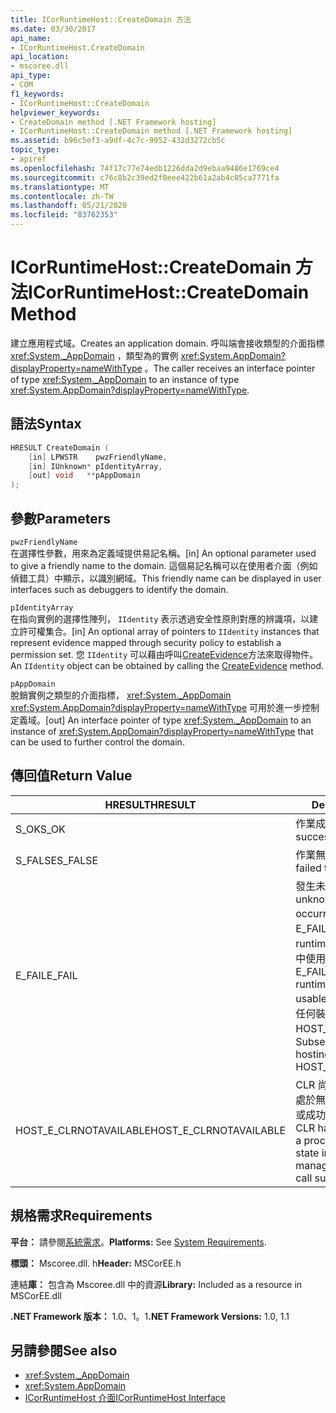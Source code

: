 ```yaml
---
title: ICorRuntimeHost::CreateDomain 方法
ms.date: 03/30/2017
api_name:
- ICorRuntimeHost.CreateDomain
api_location:
- mscoree.dll
api_type:
- COM
f1_keywords:
- ICorRuntimeHost::CreateDomain
helpviewer_keywords:
- CreateDomain method [.NET Framework hosting]
- ICorRuntimeHost::CreateDomain method [.NET Framework hosting]
ms.assetid: b96c5ef3-a9df-4c7c-9952-432d3272cb5c
topic_type:
- apiref
ms.openlocfilehash: 74f17c77e74edb1226dda2d9ebaa9486e1769ce4
ms.sourcegitcommit: c76c8b2c39ed2f0eee422b61a2ab4c05ca7771fa
ms.translationtype: MT
ms.contentlocale: zh-TW
ms.lasthandoff: 05/21/2020
ms.locfileid: "83762353"
---
```

# <a name="icorruntimehostcreatedomain-method"></a><span data-ttu-id="87e65-102">ICorRuntimeHost::CreateDomain 方法</span><span class="sxs-lookup"><span data-stu-id="87e65-102">ICorRuntimeHost::CreateDomain Method</span></span>
<span data-ttu-id="87e65-103">建立應用程式域。</span><span class="sxs-lookup"><span data-stu-id="87e65-103">Creates an application domain.</span></span> <span data-ttu-id="87e65-104">呼叫端會接收類型的介面指標 <xref:System._AppDomain> ，類型為的實例 <xref:System.AppDomain?displayProperty=nameWithType> 。</span><span class="sxs-lookup"><span data-stu-id="87e65-104">The caller receives an interface pointer of type <xref:System._AppDomain> to an instance of type <xref:System.AppDomain?displayProperty=nameWithType>.</span></span>  
  
## <a name="syntax"></a><span data-ttu-id="87e65-105">語法</span><span class="sxs-lookup"><span data-stu-id="87e65-105">Syntax</span></span>  
  
```cpp  
HRESULT CreateDomain (  
    [in] LPWSTR    pwzFriendlyName,  
    [in] IUnknown* pIdentityArray,  
    [out] void   **pAppDomain  
);  
```  
  
## <a name="parameters"></a><span data-ttu-id="87e65-106">參數</span><span class="sxs-lookup"><span data-stu-id="87e65-106">Parameters</span></span>  
 `pwzFriendlyName`  
 <span data-ttu-id="87e65-107">在選擇性參數，用來為定義域提供易記名稱。</span><span class="sxs-lookup"><span data-stu-id="87e65-107">[in] An optional parameter used to give a friendly name to the domain.</span></span> <span data-ttu-id="87e65-108">這個易記名稱可以在使用者介面（例如偵錯工具）中顯示，以識別網域。</span><span class="sxs-lookup"><span data-stu-id="87e65-108">This friendly name can be displayed in user interfaces such as debuggers to identify the domain.</span></span>  
  
 `pIdentityArray`  
 <span data-ttu-id="87e65-109">在指向實例的選擇性陣列， `IIdentity` 表示透過安全性原則對應的辨識項，以建立許可權集合。</span><span class="sxs-lookup"><span data-stu-id="87e65-109">[in] An optional array of pointers to `IIdentity` instances that represent evidence mapped through security policy to establish a  permission set.</span></span> <span data-ttu-id="87e65-110">您 `IIdentity` 可以藉由呼叫[CreateEvidence](icorruntimehost-createevidence-method.md)方法來取得物件。</span><span class="sxs-lookup"><span data-stu-id="87e65-110">An `IIdentity` object can be obtained by calling the [CreateEvidence](icorruntimehost-createevidence-method.md) method.</span></span>  
  
 `pAppDomain`  
 <span data-ttu-id="87e65-111">脫銷實例之類型的介面指標， <xref:System._AppDomain> <xref:System.AppDomain?displayProperty=nameWithType> 可用於進一步控制定義域。</span><span class="sxs-lookup"><span data-stu-id="87e65-111">[out] An interface pointer of type <xref:System._AppDomain> to an instance of <xref:System.AppDomain?displayProperty=nameWithType> that can be used to further control the domain.</span></span>  
  
## <a name="return-value"></a><span data-ttu-id="87e65-112">傳回值</span><span class="sxs-lookup"><span data-stu-id="87e65-112">Return Value</span></span>  
  
|<span data-ttu-id="87e65-113">HRESULT</span><span class="sxs-lookup"><span data-stu-id="87e65-113">HRESULT</span></span>|<span data-ttu-id="87e65-114">Description</span><span class="sxs-lookup"><span data-stu-id="87e65-114">Description</span></span>|  
|-------------|-----------------|  
|<span data-ttu-id="87e65-115">S_OK</span><span class="sxs-lookup"><span data-stu-id="87e65-115">S_OK</span></span>|<span data-ttu-id="87e65-116">作業成功。</span><span class="sxs-lookup"><span data-stu-id="87e65-116">The operation was successful.</span></span>|  
|<span data-ttu-id="87e65-117">S_FALSE</span><span class="sxs-lookup"><span data-stu-id="87e65-117">S_FALSE</span></span>|<span data-ttu-id="87e65-118">作業無法完成。</span><span class="sxs-lookup"><span data-stu-id="87e65-118">The operation failed to complete.</span></span>|  
|<span data-ttu-id="87e65-119">E_FAIL</span><span class="sxs-lookup"><span data-stu-id="87e65-119">E_FAIL</span></span>|<span data-ttu-id="87e65-120">發生未知的嚴重失敗。</span><span class="sxs-lookup"><span data-stu-id="87e65-120">An unknown, catastrophic failure occurred.</span></span> <span data-ttu-id="87e65-121">如果方法傳回 E_FAIL，則 common language runtime （CLR）就無法在進程中使用。</span><span class="sxs-lookup"><span data-stu-id="87e65-121">If a method returns E_FAIL, the common language runtime (CLR) is no longer usable in the process.</span></span> <span data-ttu-id="87e65-122">後續對任何裝載 Api 的呼叫都會傳回 HOST_E_CLRNOTAVAILABLE。</span><span class="sxs-lookup"><span data-stu-id="87e65-122">Subsequent calls to any hosting APIs return HOST_E_CLRNOTAVAILABLE.</span></span>|  
|<span data-ttu-id="87e65-123">HOST_E_CLRNOTAVAILABLE</span><span class="sxs-lookup"><span data-stu-id="87e65-123">HOST_E_CLRNOTAVAILABLE</span></span>|<span data-ttu-id="87e65-124">CLR 尚未載入進程中，或 CLR 處於無法執行 managed 程式碼或成功處理呼叫的狀態。</span><span class="sxs-lookup"><span data-stu-id="87e65-124">The CLR has not been loaded into a process, or the CLR is in a state in which it cannot run managed code or process the call successfully.</span></span>|  
  
## <a name="requirements"></a><span data-ttu-id="87e65-125">規格需求</span><span class="sxs-lookup"><span data-stu-id="87e65-125">Requirements</span></span>  
 <span data-ttu-id="87e65-126">**平台：** 請參閱[系統需求](../../get-started/system-requirements.md)。</span><span class="sxs-lookup"><span data-stu-id="87e65-126">**Platforms:** See [System Requirements](../../get-started/system-requirements.md).</span></span>  
  
 <span data-ttu-id="87e65-127">**標頭：** Mscoree.dll. h</span><span class="sxs-lookup"><span data-stu-id="87e65-127">**Header:** MSCorEE.h</span></span>  
  
 <span data-ttu-id="87e65-128">連結**庫：** 包含為 Mscoree.dll 中的資源</span><span class="sxs-lookup"><span data-stu-id="87e65-128">**Library:** Included as a resource in MSCorEE.dll</span></span>  
  
 <span data-ttu-id="87e65-129">**.NET Framework 版本：** 1.0、1。1</span><span class="sxs-lookup"><span data-stu-id="87e65-129">**.NET Framework Versions:** 1.0, 1.1</span></span>  
  
## <a name="see-also"></a><span data-ttu-id="87e65-130">另請參閱</span><span class="sxs-lookup"><span data-stu-id="87e65-130">See also</span></span>

- <xref:System._AppDomain>
- <xref:System.AppDomain>
- [<span data-ttu-id="87e65-131">ICorRuntimeHost 介面</span><span class="sxs-lookup"><span data-stu-id="87e65-131">ICorRuntimeHost Interface</span></span>](icorruntimehost-interface.md)
